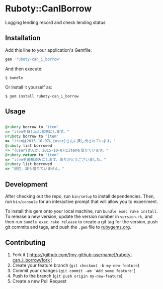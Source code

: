 # Ruboty::CanIBorrow

Logging lending record and check lending status

## Installation

Add this line to your application's Gemfile:

```ruby
gem 'ruboty-can_i_borrow'
```

And then execute:

    $ bundle

Or install it yourself as:

    $ gem install ruboty-can_i_borrow

## Usage

```ruby

@ruboty borrow to "item"
=> "itemを貸し出し状態にします。"
@ruboty borrow to "item"
=> "itemは2015-10-07に{user}さんに貸し出されています。"
@ruboty list borrowed
=> "{user}さんが、2015-10-07にitemを借りています。"
@ruboty return to "item"
=> "itemを返却済みにします。ありがとうございました。"
@ruboty list borrowed
=> "現在、誰も借りていません。"

```

## Development

After checking out the repo, run `bin/setup` to install dependencies. Then, run `bin/console` for an interactive prompt that will allow you to experiment.

To install this gem onto your local machine, run `bundle exec rake install`. To release a new version, update the version number in `version.rb`, and then run `bundle exec rake release` to create a git tag for the version, push git commits and tags, and push the `.gem` file to [rubygems.org](https://rubygems.org).

## Contributing

1. Fork it ( https://github.com/[my-github-username]/ruboty-can_i_borrow/fork )
2. Create your feature branch (`git checkout -b my-new-feature`)
3. Commit your changes (`git commit -am 'Add some feature'`)
4. Push to the branch (`git push origin my-new-feature`)
5. Create a new Pull Request
